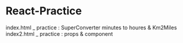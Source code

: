 # React-Practice
index.html _ practice : SuperConverter minutes to houres & Km2Miles   
index2.html _ practice : props & component
